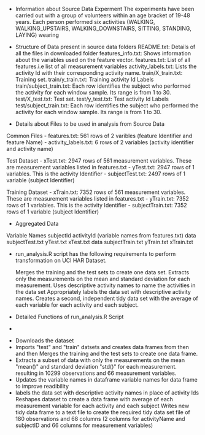 * Information about Source Data Experment
The experiments have been carried out with a group of volunteers within an age bracket of 19-48 years.
Each person performed six activities (WALKING, WALKING_UPSTAIRS, WALKING_DOWNSTAIRS, SITTING, STANDING, LAYING) wearing 

* Structure of Data present in source data folders
README.txt: Details of all the files in downloaded folder
features_info.txt: Shows information about the variables used on the feature vector.
features.txt: List of all features.i.e list of all measurement variables
activity_labels.txt: Lists the activity Id with their corresponding activity name.
train/X_train.txt: Training set.
train/y_train.txt: Training activity Id Labels
train/subject_train.txt: Each row identifies the subject who performed the activity for each window sample. Its range is from 1 to 30.
test/X_test.txt: Test set.
test/y_test.txt: Test activity Id Labels
test/subject_train.txt: Each row identifies the subject who performed the activity for each window sample. Its range is from 1 to 30.

* Details about Files to be used in analysis from Source Data

Common Files - features.txt: 561 rows of 2 varibles (feature Identifier and feature Name) - activity_labels.txt: 6 rows of 2 variables (activity identifier and activity name)

Test Dataset - xTest.txt: 2947 rows of 561 measurement variables. These are measurement variables listed in features.txt - yTest.txt: 2947 rows of 1 variables. This is the activity Identifier - subjectTest.txt: 2497 rows of 1 variable (subject Identifier)

Training Dataset - xTrain.txt: 7352 rows of 561 measurement variables. These are measurement variables listed in features.txt - yTrain.txt: 7352 rows of 1 variables. This is the activity Identifier - subjectTrain.txt: 7352 rows of 1 variable (subject Identifier)


* Aggregated Data

Variable Names	subjectId	activityId	(variable names from features.txt)
data	                subjectTest.txt	yTest.txt	xTest.txt
data                	subjectTrain.txt	yTrain.txt	xTrain.txt

* run_analysis.R script has the following requirements to perform transformation on UCI HAR Dataset.

  Merges the training and the test sets to create one data set.
  Extracts only the measurements on the mean and standard deviation for each measurement.
  Uses descriptive activity names to name the activities in the data set
  Appropriately labels the data set with descriptive activity names.
  Creates a second, independent tidy data set with the average of each variable for each activity and each subject.
  
* Detailed Functions of run_analysis.R Script
* 
- Downloads the dataset  
- Imports "test" and "train" datsets and creates data frames from then and then Merges the training and the test sets
  to create one data frame.
 - Extracts a subset of data with only the measurements on the mean "mean()" and standard deviation "std()" for each measurement.  resulting in 10299 observations and 66 measurement variables.
 - Updates the variable names in dataframe variable names for data frame to improve readibility
- labels the data set with descriptive activity names in place of activity Ids
Reshapes dataset to create a data frame with average of each measurement variable for each activity and each subject
Writes new tidy data frame to a text file to create the required tidy data set file of 180 observations and 68 columns (2 columns for activityName and subjectID and 66 columns for measurement variables)

  
  
